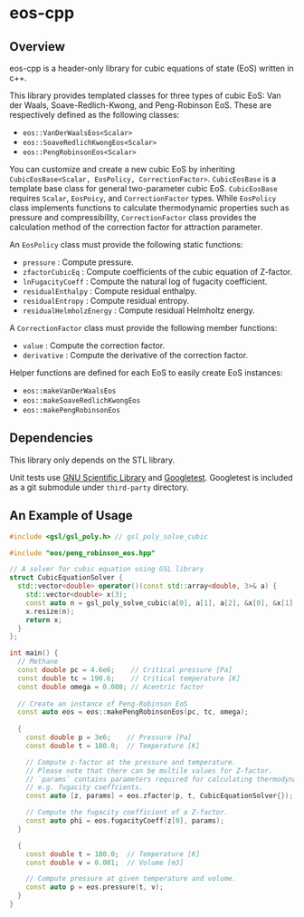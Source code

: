 # eos-cpp

## Overview

eos-cpp is a header-only library for cubic equations of state (EoS) written in c++.

This library provides templated classes for three types of cubic EoS: Van der Waals, Soave-Redlich-Kwong, and Peng-Robinson EoS. These are respectively defined as the following classes:

- `eos::VanDerWaalsEos<Scalar>`
- `eos::SoaveRedlichKwongEos<Scalar>`
- `eos::PengRobinsonEos<Scalar>`

You can customize and create a new cubic EoS by inheriting `CubicEosBase<Scalar, EosPolicy, CorrectionFactor>`. `CubicEosBase` is a template base class for general two-parameter cubic EoS. `CubicEosBase` requires `Scalar`, `EosPoicy`, and `CorrectionFactor` types. While `EosPolicy` class implements functions to calculate thermodynamic properties such as pressure and compressibility, `CorrectionFactor` class provides the calculation method of the correction factor for attraction parameter.

An `EosPolicy` class must provide the following static functions:

- `pressure` : Compute pressure.
- `zfactorCubicEq` : Compute coefficients of the cubic equation of Z-factor.
- `lnFugacityCoeff` : Compute the natural log of fugacity coefficient.
- `residualEnthalpy` : Compute residual enthalpy.
- `residualEntropy` : Compute residual entropy.
- `residualHelmholzEnergy` : Compute residual Helmholtz energy.

A `CorrectionFactor` class must provide the following member functions:

- `value` : Compute the correction factor.
- `derivative` : Compute the derivative of the correction factor.

Helper functions are defined for each EoS to easily create EoS instances:

- `eos::makeVanDerWaalsEos`
- `eos::makeSoaveRedlichKwongEos`
- `eos::makePengRobinsonEos`

## Dependencies

This library only depends on the STL library.

Unit tests use [GNU Scientific Library](https://www.gnu.org/software/gsl/) and [Googletest](https://github.com/google/googletest). Googletest is included as a git submodule under `third-party` directory.

## An Example of Usage

```cpp
#include <gsl/gsl_poly.h> // gsl_poly_solve_cubic

#include "eos/peng_robinson_eos.hpp"

// A solver for cubic equation using GSL library
struct CubicEquationSolver {
  std::vector<double> operator()(const std::array<double, 3>& a) {
    std::vector<double> x(3);
    const auto n = gsl_poly_solve_cubic(a[0], a[1], a[2], &x[0], &x[1], &x[2]);
    x.resize(n);
    return x;
  }
};

int main() {
  // Methane
  const double pc = 4.6e6;    // Critical pressure [Pa]
  const double tc = 190.6;    // Critical temperature [K]
  const double omega = 0.008; // Acentric factor
  
  // Create an instance of Peng-Robinson EoS
  const auto eos = eos::makePengRobinsonEos(pc, tc, omega);
  
  {
    const double p = 3e6;    // Pressure [Pa]
    const double t = 180.0;  // Temperature [K]

    // Compute z-factor at the pressure and temperature.
    // Please note that there can be multile values for Z-factor.
    // `params` contains parameters required for calculating thermodynamic properties,
    // e.g. fugacity coeffcients.
    const auto [z, params] = eos.zfactor(p, t, CubicEquationSolver{});

    // Compute the fugacity coefficient of a Z-factor.
    const auto phi = eos.fugacityCoeff(z[0], params);
  }

  {
    const double t = 180.0;  // Temperature [K]
    const double v = 0.001;  // Volume [m3]

    // Compute pressure at given temperature and volume.
    const auto p = eos.pressure(t, v);
  }
}
```